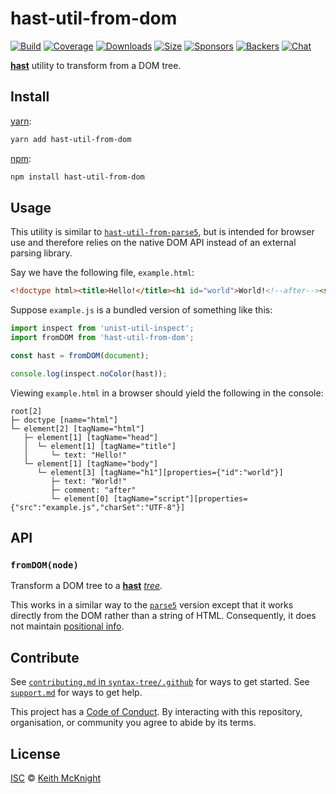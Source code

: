 # hast-util-from-dom

[![Build][build-badge]][build]
[![Coverage][coverage-badge]][coverage]
[![Downloads][downloads-badge]][downloads]
[![Size][size-badge]][size]
[![Sponsors][sponsors-badge]][collective]
[![Backers][backers-badge]][collective]
[![Chat][chat-badge]][chat]

[**hast**][hast] utility to transform from a DOM tree.

## Install

[yarn][]:

```sh
yarn add hast-util-from-dom
```

[npm][]:

```sh
npm install hast-util-from-dom
```

## Usage

This utility is similar to [`hast-util-from-parse5`][hast-util-from-parse5], but
is intended for browser use and therefore relies on the native DOM API instead
of an external parsing library.

Say we have the following file, `example.html`:

```html
<!doctype html><title>Hello!</title><h1 id="world">World!<!--after--><script src="example.js" charset="UTF-8"></script>
```

Suppose `example.js` is a bundled version of something like this:

```js
import inspect from 'unist-util-inspect';
import fromDOM from 'hast-util-from-dom';

const hast = fromDOM(document);

console.log(inspect.noColor(hast));
```

Viewing `example.html` in a browser should yield the following in the console:

```text
root[2]
├─ doctype [name="html"]
└─ element[2] [tagName="html"]
   ├─ element[1] [tagName="head"]
   │  └─ element[1] [tagName="title"]
   │     └─ text: "Hello!"
   └─ element[1] [tagName="body"]
      └─ element[3] [tagName="h1"][properties={"id":"world"}]
         ├─ text: "World!"
         ├─ comment: "after"
         └─ element[0] [tagName="script"][properties={"src":"example.js","charSet":"UTF-8"}]
```

## API

### `fromDOM(node)`

Transform a DOM tree to a [**hast**][hast] [*tree*][tree].

This works in a similar way to the [`parse5`][hast-util-from-parse5] version
except that it works directly from the DOM rather than a string of HTML.
Consequently, it does not maintain [positional info][positional-information].

## Contribute

See [`contributing.md` in `syntax-tree/.github`][contributing] for ways to get
started.
See [`support.md`][support] for ways to get help.

This project has a [Code of Conduct][coc].
By interacting with this repository, organisation, or community you agree to
abide by its terms.

## License

[ISC][license] © [Keith McKnight][author]

<!-- Definitions -->

[build-badge]: https://img.shields.io/travis/syntax-tree/hast-util-from-dom.svg

[build]: https://travis-ci.org/syntax-tree/hast-util-from-dom

[coverage-badge]: https://img.shields.io/codecov/c/github/syntax-tree/hast-util-from-dom.svg

[coverage]: https://codecov.io/github/syntax-tree/hast-util-from-dom

[downloads-badge]: https://img.shields.io/npm/dm/hast-util-from-dom.svg

[downloads]: https://www.npmjs.com/package/hast-util-from-dom

[size-badge]: https://img.shields.io/bundlephobia/minzip/hast-util-from-dom.svg

[size]: https://bundlephobia.com/result?p=hast-util-from-dom

[sponsors-badge]: https://opencollective.com/unified/sponsors/badge.svg

[backers-badge]: https://opencollective.com/unified/backers/badge.svg

[collective]: https://opencollective.com/unified

[chat-badge]: https://img.shields.io/badge/join%20the%20community-on%20spectrum-7b16ff.svg

[chat]: https://spectrum.chat/unified/syntax-tree

[yarn]: https://yarnpkg.com/lang/en/docs/install

[npm]: https://docs.npmjs.com/cli/install

[license]: license

[author]: https://keith.mcknig.ht

[contributing]: https://github.com/syntax-tree/.github/blob/master/contributing.md

[support]: https://github.com/syntax-tree/.github/blob/master/support.md

[coc]: https://github.com/syntax-tree/.github/blob/master/code-of-conduct.md

[tree]: https://github.com/syntax-tree/unist#tree

[positional-information]: https://github.com/syntax-tree/unist#positional-information

[hast]: https://github.com/syntax-tree/hast

[hast-util-from-parse5]: https://github.com/syntax-tree/hast-util-from-parse5
